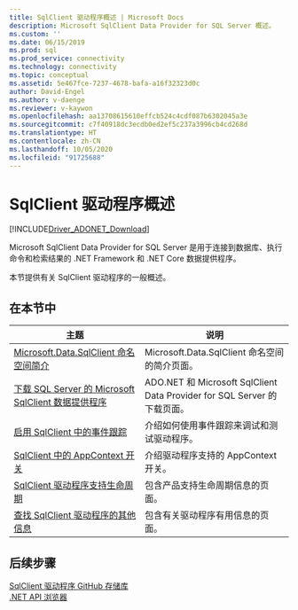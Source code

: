 ```yaml
---
title: SqlClient 驱动程序概述 | Microsoft Docs
description: Microsoft SqlClient Data Provider for SQL Server 概述。
ms.custom: ''
ms.date: 06/15/2019
ms.prod: sql
ms.prod_service: connectivity
ms.technology: connectivity
ms.topic: conceptual
ms.assetid: 5e467fce-7237-4678-bafa-a16f32323d0c
author: David-Engel
ms.author: v-daenge
ms.reviewer: v-kaywon
ms.openlocfilehash: aa13708615610effcb524c4cdf087b6302045a3e
ms.sourcegitcommit: c7f40918dc3ecdb0ed2ef5c237a3996cb4cd268d
ms.translationtype: HT
ms.contentlocale: zh-CN
ms.lasthandoff: 10/05/2020
ms.locfileid: "91725688"
---
```

# <a name="overview-of-the-sqlclient-driver"></a>SqlClient 驱动程序概述

[!INCLUDE[Driver_ADONET_Download](../../includes/driver_adonet_download.md)]

 Microsoft SqlClient Data Provider for SQL Server 是用于连接到数据库、执行命令和检索结果的 .NET Framework 和 .NET Core 数据提供程序。  
  
 本节提供有关 SqlClient 驱动程序的一般概述。
  
## <a name="in-this-section"></a>在本节中  
  
|主题|说明|  
|-----------|-----------------|  
|[Microsoft.Data.SqlClient 命名空间简介](introduction-microsoft-data-sqlclient-namespace.md)|Microsoft.Data.SqlClient 命名空间的简介页面。|  
|[下载 SQL Server 的 Microsoft SqlClient 数据提供程序](download-microsoft-sqlclient-data-provider.md)|ADO.NET 和 Microsoft SqlClient Data Provider for SQL Server 的下载页面。|  
|[启用 SqlClient 中的事件跟踪](enable-eventsource-tracing.md)|介绍如何使用事件跟踪来调试和测试驱动程序。|  
|[SqlClient 中的 AppContext 开关](appcontext-switches.md)|介绍驱动程序支持的 AppContext 开关。|  
|[SqlClient 驱动程序支持生命周期](sqlclient-driver-support-lifecycle.md)|包含产品支持生命周期信息的页面。|  
|[查找 SqlClient 驱动程序的其他信息](find-additional-sqlclient-driver-information.md)|包含有关驱动程序有用信息的页面。|  

## <a name="next-steps"></a>后续步骤
 [SqlClient 驱动程序 GitHub 存储库](https://github.com/dotnet/SqlClient)  
 [.NET API 浏览器](/dotnet/api/)